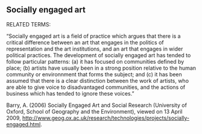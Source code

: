 ## Socially engaged art

RELATED TERMS: 

“Socially engaged art is a field of practice which argues that there is a critical difference between an art that engages in the politics of representation and the art institutions, and an art that engages in wider political practices. The development of socially engaged art has tended to follow particular patterns: (a) it has focused on communities defined by place; (b) artists have usually been in a strong position relative to the human community or environnment that forms the subject; and (c) it has been assumed that there is a clear distinction between the work of artists, who are able to give voice to disadvantaged communities, and the actions of business which has tended to ignore these voices.”

Barry, A. (2006) Socially Engaged Art and Social Research (University of Oxford, School of Geography and the Environment), viewed on 13 April 2009, <http://www.geog.ox.ac.uk/research/technologies/projects/socially-engaged.html>.


